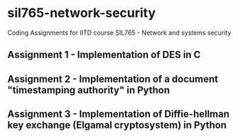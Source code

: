 # sil765-network-security
Coding Assignments for IITD course SIL765 - Network and systems security

## Assignment 1 - Implementation of DES in C

## Assignment 2 - Implementation of a document "timestamping authority" in Python

## Assignment 3 - Implementation of Diffie-hellman key exchange (Elgamal cryptosystem) in Python
